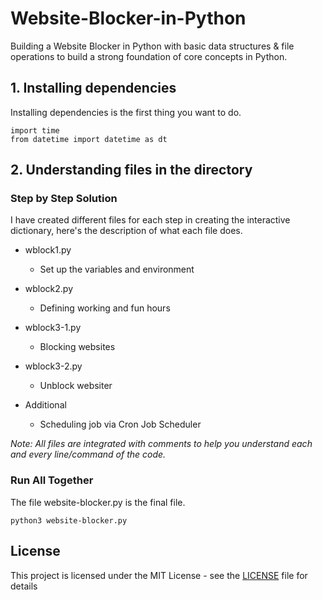# Website-Blocker-in-Python
Building a Website Blocker in Python with basic data structures &amp; file operations to build a strong foundation of core concepts in Python.

## 1. Installing dependencies

Installing dependencies is the first thing you want to do.

```
import time
from datetime import datetime as dt

```

## 2. Understanding files in the directory

### Step by Step Solution
I have created different files for each step in creating the interactive dictionary, here's the description of what each file does. 

* wblock1.py
  * Set up the variables and environment

* wblock2.py
  * Defining working and fun hours

* wblock3-1.py
  * Blocking websites

* wblock3-2.py
  * Unblock websiter

* Additional
  * Scheduling job via Cron Job Scheduler


*Note: All files are integrated with comments to help you understand each and every line/command of the code.*

### Run All Together
The file website-blocker.py is the final file.
```
python3 website-blocker.py
```

## License

This project is licensed under the MIT License - see the [LICENSE](LICENSE) file for details
